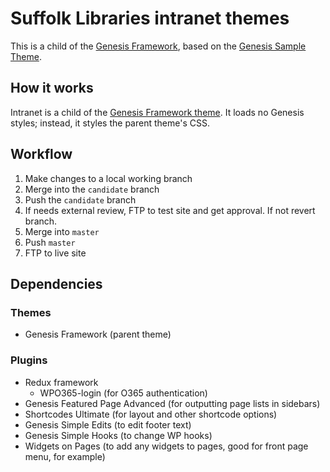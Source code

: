 # Suffolk Libraries intranet themes

This is a child of the [Genesis Framework](https://my.studiopress.com/themes/genesis/), based on the [Genesis Sample Theme](https://github.com/copyblogger/genesis-sample/).


## How it works

Intranet is a child of the [Genesis Framework theme](https://www.google.co.uk/url?sa=t&rct=j&q=&esrc=s&source=web&cd=1&cad=rja&uact=8&ved=0ahUKEwijr82Rh_DXAhViIsAKHaIfCRQQFgg5MAA&url=https%3A%2F%2Fmy.studiopress.com%2Fthemes%2Fgenesis%2F&usg=AOvVaw1O73haj2e_YcJ4E-C1OudE). It loads no Genesis styles; instead, it styles the parent theme's CSS.


## Workflow

1. Make changes to a local working branch
2. Merge into the `candidate` branch
3. Push the `candidate` branch
4. If needs external review, FTP to test site and get approval. If not revert branch.
5. Merge into `master`
6. Push `master`
7. FTP to live site


## Dependencies

### Themes

- Genesis Framework (parent theme)

### Plugins

- Redux framework
    - WPO365-login (for O365 authentication)
- Genesis Featured Page Advanced (for outputting page lists in sidebars)
- Shortcodes Ultimate (for layout and other shortcode options)
- Genesis Simple Edits (to edit footer text)
- Genesis Simple Hooks (to change WP hooks)
- Widgets on Pages (to add any widgets to pages, good for front page menu, for example)
